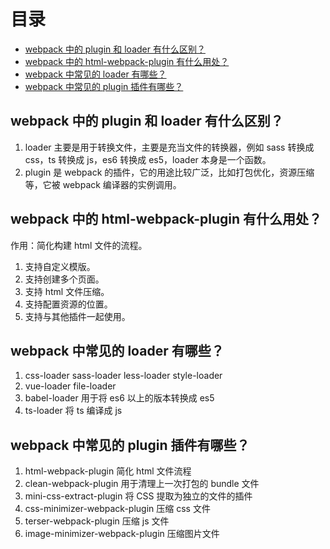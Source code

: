 # 目录

- [webpack 中的 plugin 和 loader 有什么区别？](##1)
- [webpack 中的 html-webpack-plugin 有什么用处？](##1)
- [webpack 中常见的 loader 有哪些？](##1)
- [webpack 中常见的 plugin 插件有哪些？](##1)

## webpack 中的 plugin 和 loader 有什么区别？

1. loader 主要是用于转换文件，主要是充当文件的转换器，例如 sass 转换成 css，ts 转换成 js，es6 转换成 es5，loader 本身是一个函数。
2. plugin 是 webpack 的插件，它的用途比较广泛，比如打包优化，资源压缩等，它被 webpack 编译器的实例调用。

## webpack 中的 html-webpack-plugin 有什么用处？

作用：简化构建 html 文件的流程。

1. 支持自定义模版。
2. 支持创建多个页面。
3. 支持 html 文件压缩。
4. 支持配置资源的位置。
5. 支持与其他插件一起使用。

## webpack 中常见的 loader 有哪些？

1. css-loader sass-loader less-loader style-loader
2. vue-loader file-loader
3. babel-loader 用于将 es6 以上的版本转换成 es5
4. ts-loader 将 ts 编译成 js

## webpack 中常见的 plugin 插件有哪些？

1. html-webpack-plugin 简化 html 文件流程
2. clean-webpack-plugin 用于清理上一次打包的 bundle 文件
3. mini-css-extract-plugin 将 CSS 提取为独立的文件的插件
4. css-minimizer-webpack-plugin 压缩 css 文件
5. terser-webpack-plugin 压缩 js 文件
6. image-minimizer-webpack-plugin 压缩图片文件
